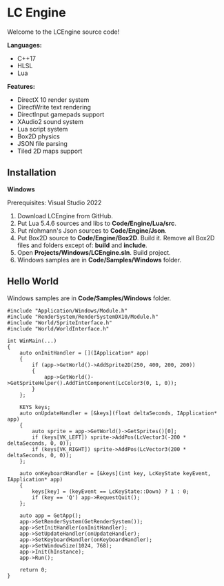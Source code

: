 LC Engine
====================================

Welcome to the LCEngine source code!

**Languages:**
- C++17
- HLSL
- Lua

**Features:**
- DirectX 10 render system
- DirectWrite text rendering
- DirectInput gamepads support
- XAudio2 sound system
- Lua script system
- Box2D physics
- JSON file parsing
- Tiled 2D maps support

**Installation**
----------------
**Windows**

Prerequisites: Visual Studio 2022

1. Download LCEngine from GitHub.
2. Put Lua 5.4.6 sources and libs to **Code/Engine/Lua/src**.
3. Put nlohmann's Json sources to **Code/Engine/Json**.
4. Put Box2D source to **Code/Engine/Box2D**. Build it. Remove all Box2D files and folders except of: **build** and **include**.
5. Open **Projects/Windows/LCEngine.sln**. Build project.
6. Windows samples are in **Code/Samples/Windows** folder.

**Hello World**
---------------
Windows samples are in **Code/Samples/Windows** folder.
```
#include "Application/Windows/Module.h"
#include "RenderSystem/RenderSystemDX10/Module.h"
#include "World/SpriteInterface.h"
#include "World/WorldInterface.h"

int WinMain(...)
{
    auto onInitHandler = [](IApplication* app)
    {
        if (app->GetWorld()->AddSprite2D(250, 400, 200, 200))
        {
            app->GetWorld()->GetSpriteHelper().AddTintComponent(LcColor3(0, 1, 0));
        }
    };
  
    KEYS keys;
    auto onUpdateHandler = [&keys](float deltaSeconds, IApplication* app)
    {
        auto sprite = app->GetWorld()->GetSprites()[0];
        if (keys[VK_LEFT]) sprite->AddPos(LcVector3(-200 * deltaSeconds, 0, 0));
        if (keys[VK_RIGHT]) sprite->AddPos(LcVector3(200 * deltaSeconds, 0, 0));
    };
  
    auto onKeyboardHandler = [&keys](int key, LcKeyState keyEvent, IApplication* app)
    {
        keys[key] = (keyEvent == LcKeyState::Down) ? 1 : 0;
        if (key == 'Q') app->RequestQuit();
    };
  
    auto app = GetApp();
    app->SetRenderSystem(GetRenderSystem());
    app->SetInitHandler(onInitHandler);
    app->SetUpdateHandler(onUpdateHandler);
    app->SetKeyboardHandler(onKeyboardHandler);
    app->SetWindowSize(1024, 768);
    app->Init(hInstance);
    app->Run();
  
    return 0;
}
```
